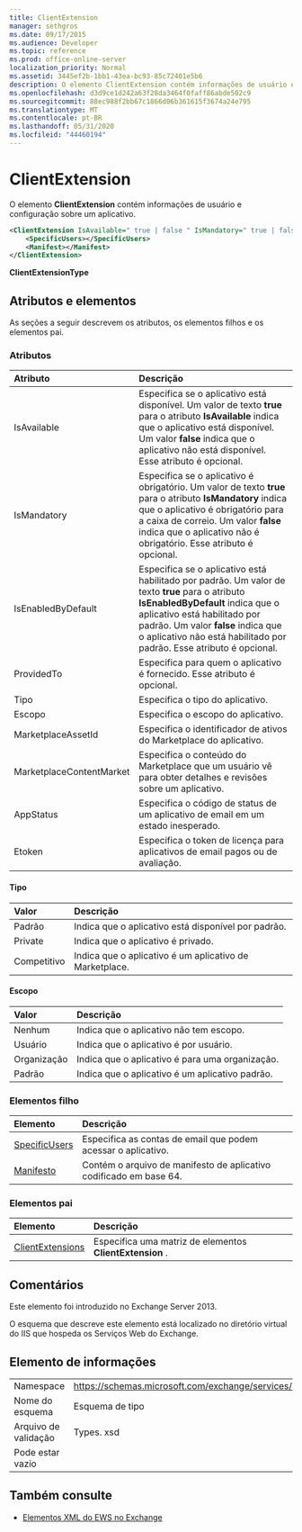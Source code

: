 ```yaml
---
title: ClientExtension
manager: sethgros
ms.date: 09/17/2015
ms.audience: Developer
ms.topic: reference
ms.prod: office-online-server
localization_priority: Normal
ms.assetid: 3445ef2b-1bb1-43ea-bc93-85c72401e5b6
description: O elemento ClientExtension contém informações de usuário e configuração sobre um aplicativo.
ms.openlocfilehash: d3d9ce1d242a63f28da3464f0faff86abde502c9
ms.sourcegitcommit: 88ec988f2bb67c1866d06b361615f3674a24e795
ms.translationtype: MT
ms.contentlocale: pt-BR
ms.lasthandoff: 05/31/2020
ms.locfileid: "44460194"
---
```

# <a name="clientextension"></a>ClientExtension

O elemento **ClientExtension** contém informações de usuário e configuração sobre um aplicativo. 
  
```XML
<ClientExtension IsAvailable=" true | false " IsMandatory=" true | false " IsEnabledByDefault=" true | false " Type="" Scope="" MarketplaceAssetId="" MarketplaceContentMarket="" AppStatus="" Etoken="">
    <SpecificUsers></SpecificUsers>
    <Manifest></Manifest>
</ClientExtension>
```

 **ClientExtensionType**
## <a name="attributes-and-elements"></a>Atributos e elementos

As seções a seguir descrevem os atributos, os elementos filhos e os elementos pai.
  
### <a name="attributes"></a>Atributos

|**Atributo**|**Descrição**|
|:-----|:-----|
|IsAvailable  <br/> |Especifica se o aplicativo está disponível. Um valor de texto **true** para o atributo **IsAvailable** indica que o aplicativo está disponível. Um valor **false** indica que o aplicativo não está disponível. Esse atributo é opcional.  <br/> |
|IsMandatory  <br/> |Especifica se o aplicativo é obrigatório. Um valor de texto **true** para o atributo **IsMandatory** indica que o aplicativo é obrigatório para a caixa de correio. Um valor **false** indica que o aplicativo não é obrigatório. Esse atributo é opcional.  <br/> |
|IsEnabledByDefault  <br/> |Especifica se o aplicativo está habilitado por padrão. Um valor de texto **true** para o atributo **IsEnabledByDefault** indica que o aplicativo está habilitado por padrão. Um valor **false** indica que o aplicativo não está habilitado por padrão. Esse atributo é opcional.  <br/> |
|ProvidedTo  <br/> |Especifica para quem o aplicativo é fornecido. Esse atributo é opcional.  <br/> |
|Tipo  <br/> |Especifica o tipo do aplicativo.  <br/> |
|Escopo  <br/> |Especifica o escopo do aplicativo.  <br/> |
|MarketplaceAssetId  <br/> |Especifica o identificador de ativos do Marketplace do aplicativo.  <br/> |
|MarketplaceContentMarket  <br/> |Especifica o conteúdo do Marketplace que um usuário vê para obter detalhes e revisões sobre um aplicativo.  <br/> |
|AppStatus  <br/> |Especifica o código de status de um aplicativo de email em um estado inesperado.  <br/> |
|Etoken  <br/> |Especifica o token de licença para aplicativos de email pagos ou de avaliação.  <br/> |
   
#### <a name="type"></a>Tipo

|**Valor**|**Descrição**|
|:-----|:-----|
|Padrão  <br/> |Indica que o aplicativo está disponível por padrão.  <br/> |
|Private  <br/> |Indica que o aplicativo é privado.  <br/> |
|Competitivo  <br/> |Indica que o aplicativo é um aplicativo de Marketplace.  <br/> |
   
#### <a name="scope"></a>Escopo

|**Valor**|**Descrição**|
|:-----|:-----|
|Nenhum  <br/> |Indica que o aplicativo não tem escopo.  <br/> |
|Usuário  <br/> |Indica que o aplicativo é por usuário.  <br/> |
|Organização  <br/> |Indica que o aplicativo é para uma organização.  <br/> |
|Padrão  <br/> |Indica que o aplicativo é um aplicativo padrão.  <br/> |
   
### <a name="child-elements"></a>Elementos filho

|**Elemento**|**Descrição**|
|:-----|:-----|
|[SpecificUsers](specificusers.md) <br/> |Especifica as contas de email que podem acessar o aplicativo.  <br/> |
|[Manifesto](manifest.md) <br/> |Contém o arquivo de manifesto de aplicativo codificado em base 64.  <br/> |
   
### <a name="parent-elements"></a>Elementos pai

|**Elemento**|**Descrição**|
|:-----|:-----|
|[ClientExtensions](clientextensions.md) <br/> |Especifica uma matriz de elementos **ClientExtension** .  <br/> |
   
## <a name="remarks"></a>Comentários

Este elemento foi introduzido no Exchange Server 2013.
  
O esquema que descreve este elemento está localizado no diretório virtual do IIS que hospeda os Serviços Web do Exchange.
  
## <a name="element-information"></a>Elemento de informações

|||
|:-----|:-----|
|Namespace  <br/> |https://schemas.microsoft.com/exchange/services/2006/types  <br/> |
|Nome do esquema  <br/> |Esquema de tipo  <br/> |
|Arquivo de validação  <br/> |Types. xsd  <br/> |
|Pode estar vazio  <br/> ||
   
## <a name="see-also"></a>Também consulte



- [Elementos XML do EWS no Exchange](ews-xml-elements-in-exchange.md)

